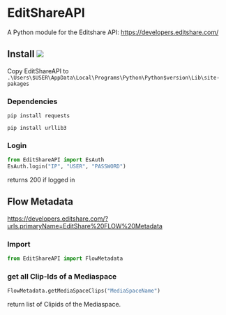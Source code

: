 # EditShareAPI
A Python module for the Editshare API: https://developers.editshare.com/


## Install ![](https://cdn.icon-icons.com/icons2/1488/PNG/32/5314-windows_102509.png)
Copy EditShareAPI to `.\Users\$USER\AppData\Local\Programs\Python\Python$version\Lib\site-pakages`

### Dependencies
```
pip install requests
```
```
pip install urllib3
```

### Login
```Python
from EditShareAPI import EsAuth
EsAuth.login("IP", "USER", "PASSWORD")
```
returns 200 if logged in


## Flow Metadata
https://developers.editshare.com/?urls.primaryName=EditShare%20FLOW%20Metadata

### Import
```Python
from EditShareAPI import FlowMetadata
```

### get all Clip-Ids of a Mediaspace
```Python
FlowMetadata.getMediaSpaceClips("MediaSpaceName")
```
return list of Clipids of the Mediaspace.
